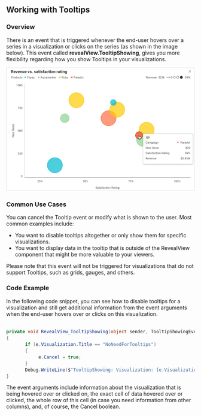 ## Working with Tooltips

### Overview

There is an event that is triggered whenever the end-user hovers over a series in a visualization or clicks on the series (as shown in the image below).
This event called __revealView.TooltipShowing__, gives you more flexibility regarding how you show Tooltips in your visualizations.

![Image showing Reveal's tooltips](images/tooltips-sample.png)


### Common Use Cases
You can cancel the Tooltip event or modify what is shown to the user. Most common examples include:

- You want to disable tooltips altogether or only show them for specific visualizations.
- You want to display data in the tooltip that is outside of the RevealView component that might be more valuable to your viewers.

Please note that this event will not be triggered for visualizations that do not support Tooltips, such as grids, gauges, and others.


### Code Example

In the following code snippet, you can see how to disable tooltips for a visualization and still get additional information from the event arguments when the end-user hovers over or clicks on this visualization.


``` csharp

private void RevealView_TooltipShowing(object sender, TooltipShowingEventArgs e)
{
       if (e.Visualization.Title == "NoNeedForTooltips")
       {
            e.Cancel = true;
       }
       Debug.WriteLine($"TooltipShowing: Visualization: {e.Visualization.Title}, Cell: {e.Cell}, Row: {e.Row}");
}

```

The event arguments include information about the visualization that is being hovered over or clicked on, the exact cell of data hovered over or clicked, the whole row of this cell (in case you need information from other columns), and, of course, the Cancel boolean.
